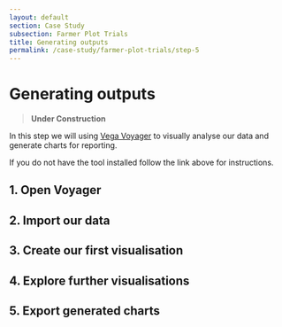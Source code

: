 ```yaml
---
layout: default
section: Case Study
subsection: Farmer Plot Trials
title: Generating outputs
permalink: /case-study/farmer-plot-trials/step-5
---
```


# Generating outputs

> **Under Construction**

In this step we will using [Vega Voyager](/tools/voyager) to visually analyse our data and generate charts for reporting.

If you do not have the tool installed follow the link above for instructions.

## 1. Open Voyager

## 2. Import our data

## 3. Create our first visualisation

## 4. Explore further visualisations

## 5. Export generated charts

